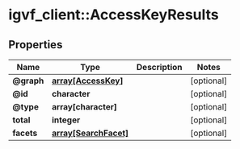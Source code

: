 # igvf_client::AccessKeyResults


## Properties
Name | Type | Description | Notes
------------ | ------------- | ------------- | -------------
**@graph** | [**array[AccessKey]**](AccessKey.md) |  | [optional] 
**@id** | **character** |  | [optional] 
**@type** | **array[character]** |  | [optional] 
**total** | **integer** |  | [optional] 
**facets** | [**array[SearchFacet]**](SearchFacet.md) |  | [optional] 


